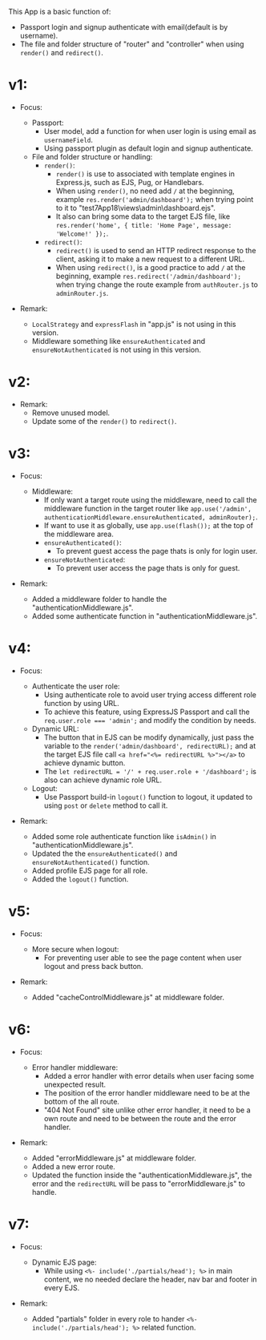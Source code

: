 This App is a basic function of:
  - Passport login and signup authenticate with email(default is by username).
  - The file and folder structure of "router" and "controller" when using `render()` and `redirect()`.

# v1:
  * Focus:
    * Passport:
      - User model, add a function for when user login is using email as `usernameField`.
      - Using passport plugin as default login and signup authenticate.
    * File and folder structure or handling:
      * `render()`:
        - `render()` is use to associated with template engines in Express.js, such as EJS, Pug, or Handlebars.
        - When using `render()`, no need add `/` at the beginning, example `res.render('admin/dashboard');` when trying point to it to "test7App18\views\admin\dashboard.ejs".
        - It also can bring some data to the target EJS file, like `res.render('home', { title: 'Home Page', message: 'Welcome!' });`.
      * `redirect()`:
        - `redirect()` is used to send an HTTP redirect response to the client, asking it to make a new request to a different URL.
        - When using `redirect()`, is a good practice to add `/` at the beginning, example `res.redirect('/admin/dashboard');` when trying change the route example from `authRouter.js` to                 `adminRouter.js`.

  * Remark:
    - `LocalStrategy` and `expressFlash` in "app.js" is not using in this version.
    - Middleware something like `ensureAuthenticated` and `ensureNotAuthenticated` is not using in this version.

# v2:
  * Remark:
    - Remove unused model.
    - Update some of the `render()` to `redirect()`.

# v3:
  * Focus:
    * Middleware:
      - If only want a target route using the middleware, need to call the middleware function in the target router like `app.use('/admin', authenticationMiddleware.ensureAuthenticated, adminRouter);`.
      - If want to use it as globally, use `app.use(flash());` at the top of the middleware area.
      * `ensureAuthenticated()`:
        - To prevent guest access the page thats is only for login user.
      * `ensureNotAuthenticated`:
        - To prevent user access the page thats is only for guest.
   
  * Remark:
    - Added a middleware folder to handle the "authenticationMiddleware.js".
    - Added some authenticate function in "authenticationMiddleware.js".

# v4:
  * Focus:
    * Authenticate the user role:
      - Using authenticate role to avoid user trying access different role function by using URL.
      - To achieve this feature, using ExpressJS Passport and call the `req.user.role === 'admin';` and modify the condition by needs.
    * Dynamic URL:
      - The button that in EJS can be modify dynamically, just pass the variable to the `render('admin/dashboard', redirectURL);` and at the target EJS file call `<a href="<%= redirectURL %>"></a>` to achieve dynamic button.
      - The `let redirectURL = '/' + req.user.role + '/dashboard';` is also can achieve dynamic role URL.
    * Logout:
      - Use Passport build-in `logout()` function to logout, it updated to using `post` or `delete` method to call it.

  * Remark:
    - Added some role authenticate function like `isAdmin()` in "authenticationMiddleware.js".
    - Updated the the `ensureAuthenticated()` and `ensureNotAuthenticated()` function.
    - Added profile EJS page for all role.
    - Added the `logout()` function.

# v5:
  * Focus:
    * More secure when logout:
      - For preventing user able to see the page content when user logout and press back button.

  * Remark:
    - Added "cacheControlMiddleware.js" at middleware folder.

# v6:
  * Focus:
    * Error handler middleware:
      - Added a error handler with error details when user facing some unexpected result.
      - The position of the error handler middleware need to be at the bottom of the all route.
      - "404 Not Found" site unlike other error handler, it need to be a own route and need to be between the route and the error handler.

  * Remark:
    - Added "errorMiddleware.js" at middleware folder.
    - Added a new error route.
    - Updated the function inside the "authenticationMiddleware.js", the error and the `redirectURL` will be pass to "errorMiddleware.js" to handle.

# v7:
  * Focus:
    * Dynamic EJS page:
      - While using `<%- include('./partials/head'); %>` in main content, we no needed declare the header, nav bar and footer in every EJS.
     
  * Remark:
    - Added "partials" folder in every role to hander `<%- include('./partials/head'); %>` related function.

